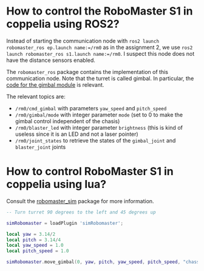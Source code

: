 # How to control the RoboMaster S1 in coppelia using ROS2?

Instead of starting the communication node with `ros2 launch robomaster_ros ep.launch name:=/rm0` as in the assignment 2, we use `ros2 launch robomaster_ros s1.launch name:=/rm0`. I suspect this node does not have the distance sensors enabled.

The `robomaster_ros` package contains the implementation of this communication node. Note that the turret is called gimbal. In particular, the [code for the gimbal module](https://github.com/EliaCereda/robomaster_ros/blob/main/robomaster_ros/robomaster_ros/modules/gimbal.py) is relevant.

The relevant topics are:
- `/rm0/cmd_gimbal` with parameters `yaw_speed` and `pitch_speed`
- `/rm0/gimbal/mode` with integer parameter `mode` (set to 0 to make the gimbal control independent of the chasis)
- `/rm0/blaster_led` with integer parameter `brightness` (this is kind of useless since it is an LED and not a laser pointer)
- `/rm0/joint_states` to retrieve the states of the `gimbal_joint` and `blaster_joint` joints

# How to control RoboMaster S1 in coppelia using lua?
Consult the [robomaster_sim](https://github.com/jeguzzi/robomaster_sim/blob/main/lua_api.md) package for more information.

```lua 
-- Turn turret 90 degrees to the left and 45 degrees up

simRobomaster = loadPlugin 'simRobomaster';

local yaw = 3.14/2
local pitch = 3.14/4
local yaw_speed = 1.0
local pitch_speed = 1.0

simRobomaster.move_gimbal(0, yaw, pitch, yaw_speed, pitch_speed, "chassis", "fixed")
```

